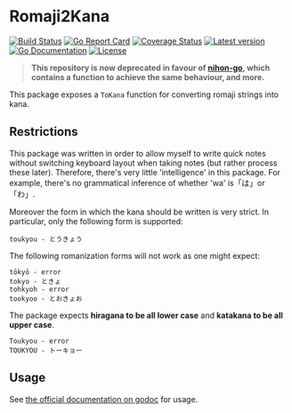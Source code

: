 # Romaji2Kana

[![Build Status](https://travis-ci.com/kinbiko/romaji2kana.svg?branch=master)](https://travis-ci.com/kinbiko/romaji2kana)
[![Go Report Card](https://goreportcard.com/badge/github.com/kinbiko/romaji2kana)](https://goreportcard.com/report/github.com/kinbiko/romaji2kana)
[![Coverage Status](https://coveralls.io/repos/github/kinbiko/romaji2kana/badge.svg)](https://coveralls.io/github/kinbiko/romaji2kana)
[![Latest version](https://img.shields.io/github/tag/kinbiko/romaji2kana.svg?label=latest%20version&style=flat)](https://github.com/kinbiko/romaji2kana/releases)
[![Go Documentation](http://img.shields.io/badge/godoc-documentation-blue.svg?style=flat)](http://godoc.org/github.com/kinbiko/romaji2kana)
[![License](https://img.shields.io/github/license/kinbiko/romaji2kana.svg?style=flat)](https://github.com/kinbiko/romaji2kana/blob/master/LICENSE)

> **This repository is now deprecated in favour of [nihon-go](https://github.com/kinbiko/nihon-go), which contains a function to achieve the same behaviour, and more.**

This package exposes a `ToKana` function for converting romaji strings into kana.

## Restrictions

This package was written in order to allow myself to write quick notes without switching keyboard layout when taking notes (but rather process these later).
Therefore, there's very little 'intelligence' in this package.
For example, there's no grammatical inference of whether 'wa' is「は」or 「わ」.

Moreover the form in which the kana should be written is very strict.
In particular, only the following form is supported:

```
toukyou - とうきょう
```

The following romanization forms will not work as one might expect:

```
tōkyō - error
tokyo - ときょ
tohkyoh - error
tookyoo - とおきょお
```

The package expects **hiragana to be all lower case** and **katakana to be all upper case**.

```
Toukyou - error
TOUKYOU - トーキョー
```

## Usage

See [the official documentation on godoc](https://godoc.org/github.com/kinbiko/romaji2kana) for usage.
